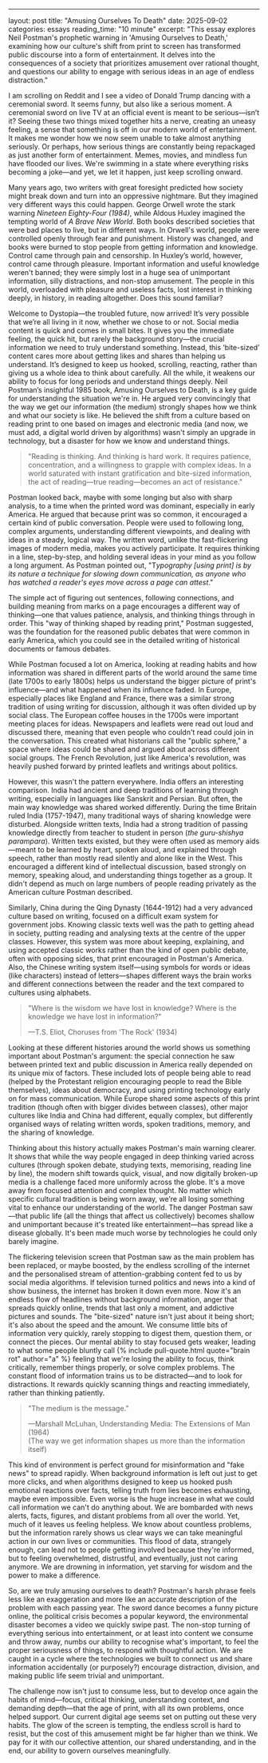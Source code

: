 ---
layout: post
title: "Amusing Ourselves To Death"
date: 2025-09-02
categories: essays
reading_time: "10 minute"
excerpt: "This essay explores Neil Postman's prophetic warning in 'Amusing Ourselves to Death,' examining how our culture's shift from print to screen has transformed public discourse into a form of entertainment. It delves into the consequences of a society that prioritizes amusement over rational thought, and questions our ability to engage with serious ideas in an age of endless distraction."

I am scrolling on Reddit and I see a video of Donald Trump dancing with
a ceremonial sword. It seems funny, but also like a serious moment. A
ceremonial sword on live TV at an official event is meant to be
serious—isn’t it? Seeing these two things mixed together hits a nerve,
creating an uneasy feeling, a sense that something is off in our modern
world of entertainment. It makes me wonder how we now seem unable to
take almost anything seriously. Or perhaps, how serious things are
constantly being repackaged as just another form of entertainment.
Memes, movies, and mindless fun have flooded our lives. We're swimming
in a state where everything risks becoming a joke—and yet, we let it
happen, just keep scrolling onward.

Many years ago, two writers with great foresight predicted how society
might break down and turn into an oppressive nightmare. But they
imagined very different ways this could happen. George Orwell wrote the
stark warning *Nineteen Eighty-Four (1984)*, while Aldous Huxley
imagined the tempting world of *A Brave New World*. Both books described
societies that were bad places to live, but in different ways. In
Orwell's world, people were controlled openly through fear and
punishment. History was changed, and books were burned to stop people
from getting information and knowledge. Control came through pain and
censorship. In Huxley’s world, however, control came through pleasure.
Important information and useful knowledge weren't banned; they were
simply lost in a huge sea of unimportant information, silly
distractions, and non-stop amusement. The people in this world,
overloaded with pleasure and useless facts, lost interest in thinking
deeply, in history, in reading altogether. Does this sound familiar?

Welcome to Dystopia—the troubled future, now arrived! It’s very possible
that we’re all living in it now, whether we chose to or not. Social
media content is quick and comes in small bites. It gives you the
immediate feeling, the quick hit, but rarely the background story—the
crucial information we need to truly understand something. Instead, this
‘bite-sized’ content cares more about getting likes and shares than
helping us understand. It’s designed to keep us hooked, scrolling,
reacting, rather than giving us a whole idea to think about carefully.
All the while, it weakens our ability to focus for long periods and
understand things deeply. Neil Postman’s insightful 1985 book, Amusing
Ourselves to Death, is a key guide for understanding the situation we're
in. He argued very convincingly that the way we get our information (the
medium) strongly shapes how we think and what our society is like. He
believed the shift from a culture based on reading print to one based on
images and electronic media (and now, we must add, a digital world
driven by algorithms) wasn't simply an upgrade in technology, but a
disaster for how we know and understand things.

> "Reading is thinking. And thinking is hard work. It requires patience,
> concentration, and a willingness to grapple with complex ideas. In a
> world saturated with instant gratification and bite-sized information,
> the act of reading—true reading—becomes an act of resistance."

Postman looked back, maybe with some longing but also with sharp
analysis, to a time when the printed word was dominant, especially in
early America. He argued that because print was so common, it encouraged
a certain kind of public conversation. People were used to following
long, complex arguments, understanding different viewpoints, and dealing
with ideas in a steady, logical way. The written word, unlike the
fast-flickering images of modern media, makes you actively participate.
It requires thinking in a line, step-by-step, and holding several ideas
in your mind as you follow a long argument. As Postman pointed out,
"T*ypography \[using print\] is by its nature a technique for slowing
down communication, as anyone who has watched a reader's eyes move
across a page can attest*."

The simple act of figuring out sentences, following connections, and
building meaning from marks on a page encourages a different way of
thinking—one that values patience, analysis, and thinking things through
in order. This "way of thinking shaped by reading print," Postman
suggested, was the foundation for the reasoned public debates that were
common in early America, which you could see in the detailed writing of
historical documents or famous debates.

While Postman focused a lot on America, looking at reading habits and
how information was shared in different parts of the world around the
same time (late 1700s to early 1800s) helps us understand the bigger
picture of print's influence—and what happened when its influence faded.
In Europe, especially places like England and France, there was a
similar strong tradition of using writing for discussion, although it
was often divided up by social class. The European coffee houses in the
1700s were important meeting places for ideas. Newspapers and leaflets
were read out loud and discussed there, meaning that even people who
couldn't read could join in the conversation. This created what
historians call the "public sphere," a space where ideas could be shared
and argued about across different social groups. The French Revolution,
just like America's revolution, was heavily pushed forward by printed
leaflets and writings about politics.

However, this wasn't the pattern everywhere. India offers an interesting
comparison. India had ancient and deep traditions of learning through
writing, especially in languages like Sanskrit and Persian. But often,
the main way knowledge was shared worked differently. During the time
Britain ruled India (1757-1947), many traditional ways of sharing
knowledge were disturbed. Alongside written texts, India had a strong
tradition of passing knowledge directly from teacher to student in
person (*the guru-shishya parampara*). Written texts existed, but they
were often used as memory aids—meant to be learned by heart, spoken
aloud, and explained through speech, rather than mostly read silently
and alone like in the West. This encouraged a different kind of
intellectual discussion, based strongly on memory, speaking aloud, and
understanding things together as a group. It didn't depend as much on
large numbers of people reading privately as the American culture
Postman described.

Similarly, China during the Qing Dynasty (1644-1912) had a very advanced
culture based on writing, focused on a difficult exam system for
government jobs. Knowing classic texts well was the path to getting
ahead in society, putting reading and analysing texts at the centre of
the upper classes. However, this system was more about keeping,
explaining, and using accepted classic works rather than the kind of
open public debate, often with opposing sides, that print encouraged in
Postman's America. Also, the Chinese writing system itself—using symbols
for words or ideas (like characters) instead of letters—shapes different
ways the brain works and different connections between the reader and
the text compared to cultures using alphabets.

> "Where is the wisdom we have lost in knowledge? Where is the knowledge
> we have lost in information?"
>
> —T.S. Eliot, Choruses from 'The Rock' (1934)

Looking at these different histories around the world shows us something
important about Postman's argument: the special connection he saw
between printed text and public discussion in America really depended on
its unique mix of factors. These included lots of people being able to
read (helped by the Protestant religion encouraging people to read the
Bible themselves), ideas about democracy, and using printing technology
early on for mass communication. While Europe shared some aspects of
this print tradition (though often with bigger divides between classes),
other major cultures like India and China had different, equally
complex, but differently organised ways of relating written words,
spoken traditions, memory, and the sharing of knowledge.

Thinking about this history actually makes Postman's main warning
clearer. It shows that while the way people engaged in deep thinking
varied across cultures (through spoken debate, studying texts,
memorising, reading line by line), the modern shift towards quick,
visual, and now digitally broken-up media is a challenge faced more
uniformly across the globe. It's a move away from focused attention and
complex thought. No matter which specific cultural tradition is being
worn away, we’re all losing something vital to enhance our understanding
of the world. The danger Postman saw—that public life (all the things
that affect us collectively) becomes shallow and unimportant because
it's treated like entertainment—has spread like a disease globally. It's
been made much worse by technologies he could only barely imagine.

The flickering television screen that Postman saw as the main problem
has been replaced, or maybe boosted, by the endless scrolling of the
internet and the personalised stream of attention-grabbing content fed
to us by social media algorithms. If television turned politics and news
into a kind of show business, the internet has broken it down even more.
Now it's an endless flow of headlines without background information,
anger that spreads quickly online, trends that last only a moment, and
addictive pictures and sounds. The "bite-sized" nature isn't just about
it being short; it's also about the speed and the amount. We consume
little bits of information very quickly, rarely stopping to digest them,
question them, or connect the pieces. Our mental ability to stay focused
gets weaker, leading to what some people bluntly call {% include pull-quote.html quote="brain rot" author="a" %}
feeling that we're losing the ability to focus, think critically,
remember things properly, or solve complex problems. The constant flood
of information trains us to be distracted—and to look for distractions.
It rewards quickly scanning things and reacting immediately, rather than
thinking patiently.

> "The medium is the message."
>
> —Marshall McLuhan, Understanding Media: The Extensions of Man (1964)  
> (The way we get information shapes us more than the information
> itself)

This kind of environment is perfect ground for misinformation and "fake
news" to spread rapidly. When background information is left out just to
get more clicks, and when algorithms designed to keep us hooked push
emotional reactions over facts, telling truth from lies becomes
exhausting, maybe even impossible. Even worse is the huge increase in
what we could call information we can't do anything about. We are
bombarded with news alerts, facts, figures, and distant problems from
all over the world. Yet, much of it leaves us feeling helpless. We know
about countless problems, but the information rarely shows us clear ways
we can take meaningful action in our own lives or communities. This
flood of data, strangely enough, can lead not to people getting involved
because they're informed, but to feeling overwhelmed, distrustful, and
eventually, just not caring anymore. We are drowning in information, yet
starving for wisdom and the power to make a difference.

So, are we truly amusing ourselves to death? Postman's harsh phrase
feels less like an exaggeration and more like an accurate description of
the problem with each passing year. The sword dance becomes a funny
picture online, the political crisis becomes a popular keyword, the
environmental disaster becomes a video we quickly swipe past. The
non-stop turning of everything serious into entertainment, or at least
into content we consume and throw away, numbs our ability to recognise
what's important, to feel the proper seriousness of things, to respond
with thoughtful action. We are caught in a cycle where the technologies
we built to connect us and share information accidentally (or
purposely?) encourage distraction, division, and making public life seem
trivial and unimportant.

The challenge now isn't just to consume less, but to develop once again
the habits of mind—focus, critical thinking, understanding context, and
demanding depth—that the age of print, with all its own problems, once
helped support. Our current digital age seems set on putting out these
very habits. The glow of the screen is tempting, the endless scroll is
hard to resist, but the cost of this amusement might be far higher than
we think. We pay for it with our collective attention, our shared
understanding, and in the end, our ability to govern ourselves
meaningfully.
